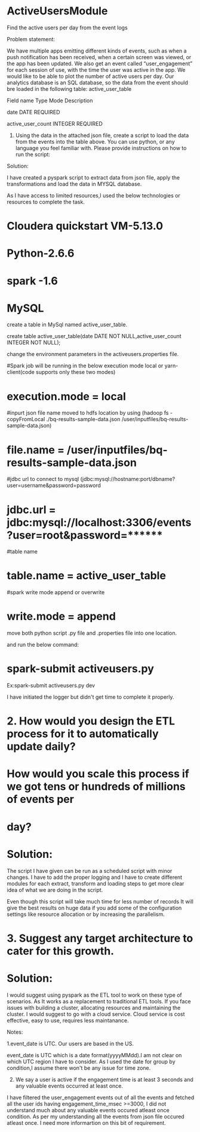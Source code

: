 # ActiveUsersModule
Find the active users per day from the event logs

Problem statement:

We have multiple apps emitting different kinds of events, such as when a push notification has
been received, when a certain screen was viewed, or the app has been updated. We also get
an event called “user_engagement” for each session of use, with the time the user was active in
the app.
We would like to be able to plot the number of active users per day. Our analytics database is
an SQL database, so the data from the event should bre loaded in the following table:
active_user_table

Field name Type Mode Description

date DATE REQUIRED

active_user_count INTEGER REQUIRED

1. Using the data in the attached json file, create a script to load the data from the events
into the table above. You can use python, or any language you feel familiar with. Please
provide instructions on how to run the script:

Solution:

I have created a pyspark script to extract data from json file, apply the transformations and load the data in MYSQL database.

As I have access to limited resources,I used the below technologies or resources to complete the task.

# Cloudera quickstart VM-5.13.0
# Python-2.6.6
# spark -1.6
# MySQL 


create a table in MySql named active_user_table.

create table active_user_table(date DATE NOT NULL,active_user_count INTEGER NOT NULL);

change the environment parameters in the activeusers.properties file.

#Spark job will be running in the below execution mode local or yarn-client(code supports only these two modes)
# execution.mode = local 
#inpurt json file name moved to hdfs location by using (hadoop fs -copyFromLocal ./bq-results-sample-data.json /user/inputfiles/bq-results-sample-data.json)
# file.name = /user/inputfiles/bq-results-sample-data.json
#jdbc url to connect to mysql (jdbc:mysql://hostname:port/dbname?user=username&password=password
# jdbc.url = jdbc:mysql://localhost:3306/events?user=root&password=******
#table name
# table.name = active_user_table
#spark write mode append or overwrite
# write.mode = append

move both python script .py file and .properties file into one location.

and run the below command:

# spark-submit activeusers.py <env>
  
Ex:spark-submit activeusers.py dev 

I have initiated the logger but didn't get time to complete it properly.

# 2. How would you design the ETL process for it to automatically update daily?
# How would you scale this process if we got tens or hundreds of millions of events per
# day?

# Solution:

The script I have given can be run as a scheduled script with minor changes. I have to add the proper logging and I have to create
different modules for each extract, transform and loading steps to get more clear idea of what we are doing in the script.

Even though this script will take much time for less number of records It will give the best results on huge data if you add some of the 
configuration settings like resource allocation or by increasing the parallelism.

# 3. Suggest any target architecture to cater for this growth.

# Solution:

I would suggest using pyspark as the ETL tool to work on these type of scenarios. As It works as a replacement to traditional ETL tools.
If you face issues with building a cluster, allocating resources and maintaining the cluster. I would suggest to go with a cloud service. Cloud service is cost effective, easy to use, requires less maintanance. 


Notes:

1.event_date is UTC. Our users are based in the US.

event_date is UTC which is a date format(yyyyMMdd).I am not clear on which UTC region I have to consider. As I used  the date for 
group by condition,I assume there won't be any issue for time zone.

2. We say a user is active if the engagement time is at least 3 seconds and any valuable
events occurred at least once.

I have filtered the user_engagement events out of all the events and fetched all the user ids having engagement_time_msec >=3000, I did
not understand much about any valuable events occured atleast once condition. As per my understanding all the events from json file
occured atleast once. I need more informartion on this bit of requirement. 
